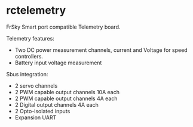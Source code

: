 # rctelemetry
<p>FrSky Smart port compatible Telemetry board.</p>
Telemetry features:<ul>
<li>Two DC power measurement channels, current and Voltage for speed controllers.</li>
<li>Battery input voltage measurement</li>
</ul>
Sbus integration:<ul>
  <li>2 servo channels</li>
  <li>2 PWM capable output channels 10A each</li>
  <li>2 PWM capable output channels 4A each</li>
  <li>2 Digital output channels 4A each</li>
  <li>2 Opto-isolated inputs</li>
  <li> Expansion UART </li>
</ul>
